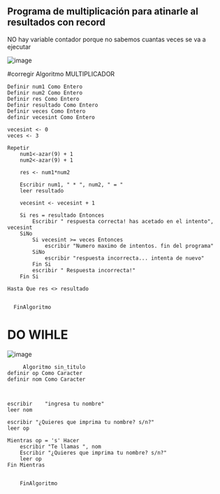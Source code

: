 ## Programa de multiplicación para atinarle al resultados con record

NO hay variable contador porque no sabemos cuantas veces se va a ejecutar

![image](https://github.com/leoandyaz/Clase/assets/133395965/748331f6-416e-4f53-b1d4-f7cc9b0ccadb)

         
#corregir
           Algoritmo MULTIPLICADOR
	
	Definir num1 Como Entero
	Definir num2 Como Entero
	Definir res Como Entero
	Definir resultado Como Entero
	Definir veces Como Entero
	definir vecesint Como Entero
	
	vecesint <- 0
	veces <- 3
	
	Repetir
	    num1<-azar(9) + 1
	    num2<-azar(9) + 1
	    
		res <- num1*num2
		
     	Escribir num1, " * ", num2, " = "
    	leer resultado
		
		vecesint <- vecesint + 1
		
		Si res = resultado Entonces
			Escribir " respuesta correcta! has acetado en el intento", vecesint
		SiNo
			Si vecesint >= veces Entonces
				escribir "Numero maximo de intentos. fin del programa"
			SiNo
				escribir "respuesta incorrecta... intenta de nuevo"
			Fin Si
			escribir " Respuesta incorrecta!"
		Fin Si
		
	Hasta Que res <> resultado

	
      FinAlgoritmo




# DO WIHLE 

![image](https://github.com/leoandyaz/Clase/assets/133395965/6bf55a8d-96a6-41cb-9fcc-f82d653f6fa2)


         Algoritmo sin_titulo
	definir op Como Caracter
	definir nom Como Caracter
	
	
	
    escribir	"ingresa tu nombre"
	leer nom
	
	escribir "¿Quieres que imprima tu nombre? s/n?"
	leer op
	
	Mientras op = 's' Hacer
		escribir "Te llamas ", nom
		Escribir "¿Quieres que imprima tu nombre? s/n?"
		leer op
	Fin Mientras
	
	
        FinAlgoritmo


